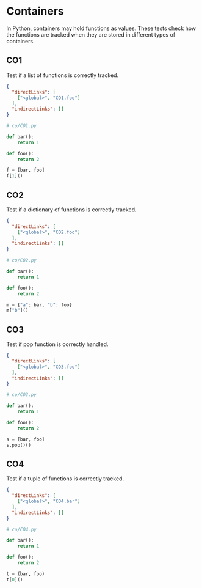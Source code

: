 # Containers
In Python, containers may hold functions as values. These tests check how the functions are tracked when they are stored in different types of containers.

## CO1
[//]: # (MAIN: global)
Test if a list of functions is correctly tracked.

```json
{
  "directLinks": [
    ["<global>", "CO1.foo"]
  ],
  "indirectLinks": []
}
```
```python
# co/CO1.py

def bar():
    return 1

def foo():
    return 2

f = [bar, foo]
f[1]()
```
[//]: # (END)

## CO2
[//]: # (MAIN: global)
Test if a dictionary of functions is correctly tracked.

```json
{
  "directLinks": [
    ["<global>", "CO2.foo"]
  ],
  "indirectLinks": []
}
```
```python
# co/CO2.py

def bar():
    return 1

def foo():
    return 2

m = {"a": bar, "b": foo}
m["b"]()
```
[//]: # (END)

## CO3
[//]: # (MAIN: global)
Test if pop function is correctly handled.

```json
{
  "directLinks": [
    ["<global>", "CO3.foo"]
  ],
  "indirectLinks": []
}
```
```python
# co/CO3.py

def bar():
    return 1

def foo():
    return 2

s = [bar, foo]
s.pop()()
```
[//]: # (END)

## CO4
[//]: # (MAIN: global)
Test if a tuple of functions is correctly tracked.

```json
{
  "directLinks": [
    ["<global>", "CO4.bar"]
  ],
  "indirectLinks": []
}
```
```python
# co/CO4.py

def bar():
    return 1

def foo():
    return 2

t = (bar, foo)
t[0]()
```
[//]: # (END)
